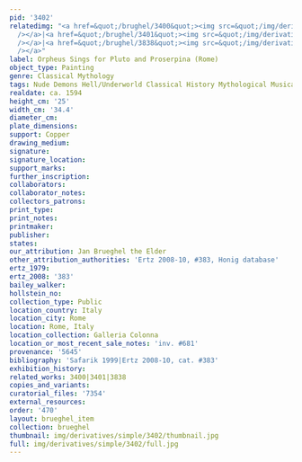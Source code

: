 ```yaml
---
pid: '3402'
relatedimg: "<a href=&quot;/brughel/3400&quot;><img src=&quot;/img/derivatives/simple/3400/thumbnail.jpg&quot;
  /></a>|<a href=&quot;/brughel/3401&quot;><img src=&quot;/img/derivatives/simple/3401/thumbnail.jpg&quot;
  /></a>|<a href=&quot;/brughel/3838&quot;><img src=&quot;/img/derivatives/simple/3838/thumbnail.jpg&quot;
  /></a>"
label: Orpheus Sings for Pluto and Proserpina (Rome)
object_type: Painting
genre: Classical Mythology
tags: Nude Demons Hell/Underworld Classical History Mythological Musical_instruments
realdate: ca. 1594
height_cm: '25'
width_cm: '34.4'
diameter_cm: 
plate_dimensions: 
support: Copper
drawing_medium: 
signature: 
signature_location: 
support_marks: 
further_inscription: 
collaborators: 
collaborator_notes: 
collectors_patrons: 
print_type: 
print_notes: 
printmaker: 
publisher: 
states: 
our_attribution: Jan Brueghel the Elder
other_attribution_authorities: 'Ertz 2008-10, #383, Honig database'
ertz_1979: 
ertz_2008: '383'
bailey_walker: 
hollstein_no: 
collection_type: Public
location_country: Italy
location_city: Rome
location: Rome, Italy
location_collection: Galleria Colonna
location_or_most_recent_sale_notes: 'inv. #681'
provenance: '5645'
bibliography: 'Safarik 1999|Ertz 2008-10, cat. #383'
exhibition_history: 
related_works: 3400|3401|3838
copies_and_variants: 
curatorial_files: '7354'
external_resources: 
order: '470'
layout: brueghel_item
collection: brueghel
thumbnail: img/derivatives/simple/3402/thumbnail.jpg
full: img/derivatives/simple/3402/full.jpg
---
```

